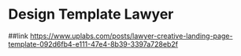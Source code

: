 # Design Template Lawyer
 ##link https://www.uplabs.com/posts/lawyer-creative-landing-page-template-092d6fb4-e111-47e4-8b39-3397a728eb2f